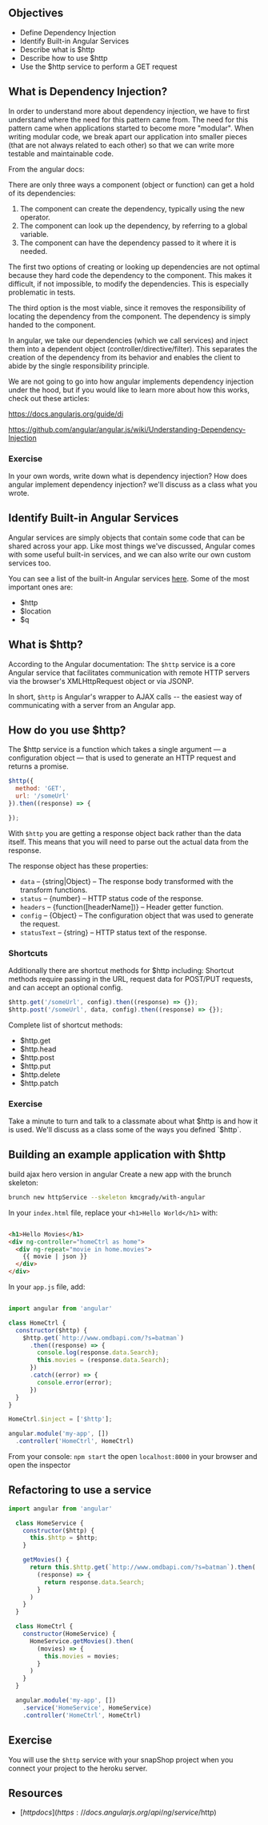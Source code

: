 ## Objectives

* Define Dependency Injection
* Identify Built-in Angular Services
* Describe what is $http
* Describe how to use $http
* Use the $http service to perform a GET request

## What is Dependency Injection?

In order to understand more about dependency injection, we have to first understand where the need for this pattern came from. The need for this pattern came when applications started to become more "modular". When writing modular code, we break apart our application into smaller pieces (that are not always related to each other) so that we can write more testable and maintainable code.

From the angular docs:

There are only three ways a component (object or function) can get a hold of its dependencies:

1. The component can create the dependency, typically using the new operator.
1. The component can look up the dependency, by referring to a global variable.
1. The component can have the dependency passed to it where it is needed.

The first two options of creating or looking up dependencies are not optimal because they hard code the dependency to the component. This makes it difficult, if not impossible, to modify the dependencies. This is especially problematic in tests.

The third option is the most viable, since it removes the responsibility of locating the dependency from the component. The dependency is simply handed to the component.

In angular, we take our dependencies (which we call services) and inject them into a dependent object (controller/directive/filter). This separates the creation of the dependency from its behavior and enables the client to abide by the single responsibility principle.

We are not going to go into how angular implements dependency injection under the hood, but if you would like to learn more about how this works, check out these articles:

https://docs.angularjs.org/guide/di

https://github.com/angular/angular.js/wiki/Understanding-Dependency-Injection

### Exercise
In your own words, write down what is dependency injection? How does angular implement dependency injection? we'll discuss as a class what you wrote.

## Identify Built-in Angular Services
Angular services are simply objects that contain some code that can be shared across your app. Like most things we've discussed, Angular comes with some useful built-in services, and we can also write our own custom services too.

You can see a list of the built-in Angular services [here](https://docs.angularjs.org/api/ng/service). Some of the most important ones are:

* $http
* $location
* $q

## What is $http?
According to the Angular documentation:
The `$http` service is a core Angular service that facilitates communication with remote HTTP servers via the browser's XMLHttpRequest object or via JSONP.

In short, `$http` is Angular's wrapper to AJAX calls -- the easiest way of communicating with a server from an Angular app.

## How do you use $http?

The $http service is a function which takes a single argument — a configuration object — that is used to generate an HTTP request and returns a promise.

```js
$http({
  method: 'GET',
  url: '/someUrl'
}).then((response) => {

});
  ```
  With `$http` you are getting a response object back rather than the data itself. This means that you will need to parse out the actual data from the response.

The response object has these properties:

  * `data` – {string|Object} – The response body transformed with the transform functions.
  * `status` – {number} – HTTP status code of the response.
  * `headers` – {function([headerName])} – Header getter function.
  * `config` – {Object} – The configuration object that was used to generate the request.
  * `statusText` – {string} – HTTP status text of the response.

### Shortcuts

Additionally there are shortcut methods for $http including:
Shortcut methods require passing in the URL, request data for POST/PUT requests, and can accept an optional config.

```js
$http.get('/someUrl', config).then((response) => {});
$http.post('/someUrl', data, config).then((response) => {});
```

Complete list of shortcut methods:

* $http.get
* $http.head
* $http.post
* $http.put
* $http.delete
* $http.patch

### Exercise

Take a minute to turn and talk to a classmate about what $http is and how it is used. We'll discuss as a class some of the ways you defined `$http`.

## Building an example application with $http

build ajax hero version in angular
Create a new app with the brunch skeleton:
```sh
brunch new httpService --skeleton kmcgrady/with-angular
```

In your `index.html` file, replace your `<h1>Hello World</h1>` with:

```html

<h1>Hello Movies</h1>
<div ng-controller="homeCtrl as home">
  <div ng-repeat="movie in home.movies">
    {{ movie | json }}
  </div>
</div>

```

In your `app.js` file, add:

```js

import angular from 'angular'

class HomeCtrl {
  constructor($http) {
    $http.get(`http://www.omdbapi.com/?s=batman`)
      .then((response) => {
        console.log(response.data.Search);
        this.movies = (response.data.Search);
      })
      .catch((error) => {
        console.error(error);
      })
  }
}

HomeCtrl.$inject = ['$http'];

angular.module('my-app', [])
  .controller('HomeCtrl', HomeCtrl)

```
From your console:
`npm start` the open `localhost:8000` in your browser and open the inspector



## Refactoring to use a service

```js
import angular from 'angular'

  class HomeService {
    constructor($http) {
      this.$http = $http;
    }

    getMovies() {
      return this.$http.get(`http://www.omdbapi.com/?s=batman`).then(
        (response) => {
          return response.data.Search;
        }
      )
    }
  }

  class HomeCtrl {
    constructor(HomeService) {
      HomeService.getMovies().then(
        (movies) => {
          this.movies = movies;
        }
      )
    }
  }

  angular.module('my-app', [])
    .service('HomeService', HomeService)
    .controller('HomeCtrl', HomeCtrl)

```

## Exercise
You will use the `$http` service with your snapShop project when you connect your project to the heroku server.

## Resources

* [$http docs](https://docs.angularjs.org/api/ng/service/$http)
